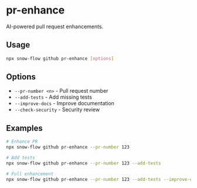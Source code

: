 # pr-enhance

AI-powered pull request enhancements.

## Usage
```bash
npx snow-flow github pr-enhance [options]
```

## Options
- `--pr-number <n>` - Pull request number
- `--add-tests` - Add missing tests
- `--improve-docs` - Improve documentation
- `--check-security` - Security review

## Examples
```bash
# Enhance PR
npx snow-flow github pr-enhance --pr-number 123

# Add tests
npx snow-flow github pr-enhance --pr-number 123 --add-tests

# Full enhancement
npx snow-flow github pr-enhance --pr-number 123 --add-tests --improve-docs
```
